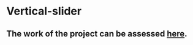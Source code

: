 <h1>Vertical-slider</h1>
<h2>The work of the project can be assessed <a href="https://smyfilli.github.io/Vertical-slider/">here</a>.</h2>

